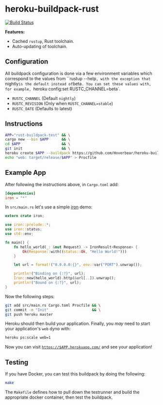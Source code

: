 # heroku-buildpack-rust

[![Build Status](https://travis-ci.org/Hoverbear/heroku-buildpack-rust.svg?branch=master)](https://travis-ci.org/Hoverbear/heroku-buildpack-rust)

**Features:**

* Cached `rustup`, Rust toolchain.
* Auto-updating of toolchain.

## Configuration

All buildpack configuration is done via a few environment variables which correspond to the values from ``rustup --help`, with the exception that `nightly` is the default instead of `beta`. You can set these values with, for example, `heroku config:set RUSTC_CHANNEL=beta`.

* `RUSTC_CHANNEL` (Default `nightly`)
* `RUSTC_REVISION` (Only when `RUSTC_CHANNEL=stable`)
* `RUSTC_DATE` (Defaults to latest)

## Instructions

```bash
APP="rust-buildpack-test" && \
cargo new --bin $APP      && \
cd $APP                   && \
git init                  && \
heroku create $APP --buildpack https://github.com/Hoverbear/heroku-buildpack-rust && \
echo "web: target/release/$APP" > Procfile
```

## Example App

After following the instructions above, in `Cargo.toml` add:

```toml
[dependencies]
iron = "*"
```

In `src/main.rs` let's use a simple [iron](http://ironframework.io/) demo:

```rust
extern crate iron;

use iron::prelude::*;
use iron::status;
use std::env;

fn main() {
    fn hello_world(_: &mut Request) -> IronResult<Response> {
        Ok(Response::with((status::Ok, "Hello World!")))
    }

    let url = format!("0.0.0.0:{}", env::var("PORT").unwrap());

    println!("Binding on {:?}", url);
    Iron::new(hello_world).http(&url[..]).unwrap();
    println!("Bound on {:?}", url);
}
```

Now the following steps:

```bash
git add src/main.rs Cargo.toml Procfile && \
git commit -m "Init"                    && \
git push heroku master
```

Heroku should then build your application. Finally, you *may* need to start your
application's `web` dyno with:

```bash
heroku ps:scale web=1
```

Now you can visit [`https://$APP.herokuapp.com/`](https://rust-buildpack-test.herokuapp.com/) and see your application!

## Testing

If you have Docker, you can test this buildpack by doing the following:

```bash
make
```

The `Makefile` defines how to pull down the testrunner and build the appropriate docker container, then test the buildpack.

